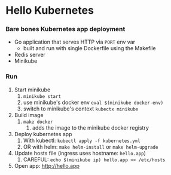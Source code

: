 # Hello Kubernetes
### Bare bones Kubernetes app deployment
- Go application that serves HTTP via `PORT` env var
  - built and run with single Dockerfile using the Makefile
- Redis server
- Minikube

### Run
1. Start minikube
   1. `minikube start`
   2. use minikube's docker env `eval $(minikube docker-env)`
   2. switch to minikube's context `kubectx minikube`
2. Build image
   1. `make docker`
      1. adds the image to the minikube docker registry
3. Deploy kubernetes app
   1. With kubectl: `kubectl apply -f kubernetes.yml`
   2. OR with helm: `make helm-install` or `make helm-upgrade`
4. Update hosts file (ingress uses hostname: `hello.app`)
   1. CAREFUL: `echo $(minikube ip) hello.app >> /etc/hosts` 
5. Open app: http://hello.app
